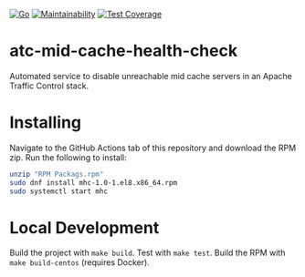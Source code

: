 [![Go](https://github.com/ARMmaster17/atc-mid-cache-health-check/actions/workflows/build.yml/badge.svg)](https://github.com/ARMmaster17/atc-mid-cache-health-check/actions/workflows/build.yml)
[![Maintainability](https://api.codeclimate.com/v1/badges/2b02133a5f8bd7909fb3/maintainability)](https://codeclimate.com/github/ARMmaster17/atc-mid-cache-health-check/maintainability)
[![Test Coverage](https://api.codeclimate.com/v1/badges/2b02133a5f8bd7909fb3/test_coverage)](https://codeclimate.com/github/ARMmaster17/atc-mid-cache-health-check/test_coverage)

# atc-mid-cache-health-check

Automated service to disable unreachable mid cache servers in an
Apache Traffic Control stack.

# Installing

Navigate to the GitHub Actions tab of this repository and download
the RPM zip. Run the following to install:
```bash
unzip "RPM Packags.rpm"
sudo dnf install mhc-1.0-1.el8.x86_64.rpm
sudo systemctl start mhc
```

# Local Development

Build the project with `make build`. Test with `make test`. Build
the RPM with `make build-centos` (requires Docker).  
